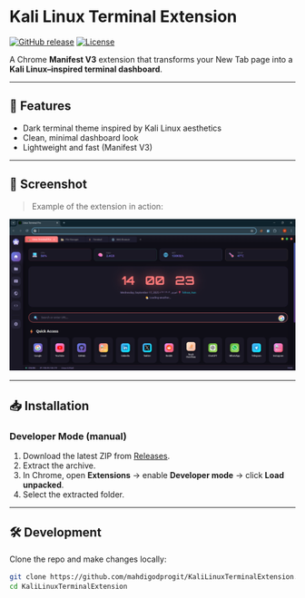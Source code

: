 # Kali Linux Terminal Extension

[![GitHub release](https://img.shields.io/github/v/release/mahdigodprogit/KaliLinuxTerminalExtension)](https://github.com/mahdigodprogit/KaliLinuxTerminalExtension/releases)
[![License](https://img.shields.io/github/license/mahdigodprogit/KaliLinuxTerminalExtension)](LICENSE)

A Chrome **Manifest V3** extension that transforms your New Tab page into a **Kali Linux–inspired terminal dashboard**.

---

## 🚀 Features
- Dark terminal theme inspired by Kali Linux aesthetics  
- Clean, minimal dashboard look  
- Lightweight and fast (Manifest V3)  

---

## 📸 Screenshot
> Example of the extension in action:

![Screenshot](screenshots/screenshot.png)

---

## 📥 Installation

### Developer Mode (manual)
1. Download the latest ZIP from [Releases](https://github.com/mahdigodprogit/KaliLinuxTerminalExtension/releases).
2. Extract the archive.
3. In Chrome, open **Extensions** → enable **Developer mode** → click **Load unpacked**.
4. Select the extracted folder.

---

## 🛠 Development
Clone the repo and make changes locally:
```bash
git clone https://github.com/mahdigodprogit/KaliLinuxTerminalExtension.git
cd KaliLinuxTerminalExtension
